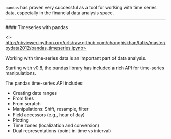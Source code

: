 `pandas` has proven very successful as a tool for working with time series data, 
especially in the financial data analysis space. 

<hr>
#### Timeseries with pandas

<!- http://nbviewer.ipython.org/urls/raw.github.com/changhiskhan/talks/master/pydata2012/pandas_timeseries.ipynb>

Working with time-series data is an important part of data analysis.

Starting with v0.8, the pandas library has included a rich API for time-series manipulations.

The pandas time-series API includes:

- Creating date ranges
- From files
- From scratch
- Manipulations: Shift, resample, filter
- Field accessors (e.g., hour of day)
- Plotting
- Time zones (localization and conversion)
- Dual representations (point-in-time vs interval)
